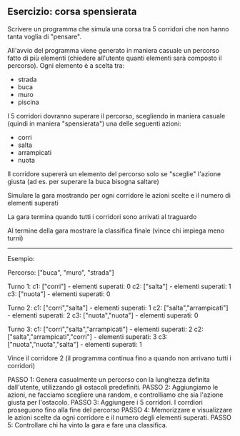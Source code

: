 ## Esercizio: corsa spensierata

Scrivere un programma che simula una corsa tra 5 corridori che non hanno tanta voglia di "pensare".

All'avvio del programma viene generato in maniera casuale un percorso fatto di più elementi (chiedere all'utente quanti elementi sarà composto il percorso).
Ogni elemento è a scelta tra:

* strada
* buca
* muro
* piscina

I 5 corridori dovranno superare il percorso, scegliendo in maniera casuale (quindi in maniera "spensierata") una delle seguenti azioni:

* corri
* salta
* arrampicati
* nuota

Il corridore supererà un elemento del percorso solo se "sceglie" l'azione giusta (ad es. per superare la buca bisogna saltare)

Simulare la gara mostrando per ogni corridore le azioni scelte e il numero di elementi superati

La gara termina quando tutti i corridori sono arrivati al traguardo

Al termine della gara mostrare la classifica finale (vince chi impiega meno turni)

---

Esempio:

Percorso: ["buca", "muro", "strada"]

Turno 1:
c1: ["corri"] - elementi superati: 0
c2: ["salta"] - elementi superati: 1
c3: ["nuota"] - elementi superati: 0

Turno 2:
c1: ["corri","salta"] - elementi superati: 1
c2: ["salta","arrampicati"] - elementi superati: 2
c3: ["nuota","nuota"] - elementi superati: 0

Turno 3:
c1: ["corri","salta","arrampicati"] - elementi superati: 2
c2: ["salta","arrampicati","corri"] - elementi superati: 3
c3: ["nuota","nuota","salta"] - elementi superati: 1


Vince il corridore 2
(il programma continua fino a quando non arrivano tutti i corridori)

PASSO 1: Genera casualmente un percorso con la lunghezza definita dall'utente, utilizzando gli ostacoli predefiniti.
PASSO 2: Aggiungiamo le azioni, ne facciamo scegliere una random, e controlliamo che sia l'azione giusta per l'ostacolo.
PASSO 3: Aggiungere i 5 corridori. I corrdiori proseguono fino alla fine del percorso
PASSO 4: Memorizzare e visualizzare le azioni scelte da ogni corridore e il numero degli elementi superati.
PASSO 5: Controllare chi ha vinto la gara e fare una classifica.
